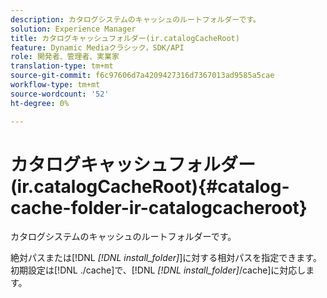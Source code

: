 ```yaml
---
description: カタログシステムのキャッシュのルートフォルダーです。
solution: Experience Manager
title: カタログキャッシュフォルダー(ir.catalogCacheRoot)
feature: Dynamic Mediaクラシック，SDK/API
role: 開発者、管理者、実業家
translation-type: tm+mt
source-git-commit: f6c97606d7a4209427316d7367013ad9585a5cae
workflow-type: tm+mt
source-wordcount: '52'
ht-degree: 0%

---
```



# カタログキャッシュフォルダー(ir.catalogCacheRoot){#catalog-cache-folder-ir-catalogcacheroot}

カタログシステムのキャッシュのルートフォルダーです。

絶対パスまたは[!DNL *[!DNL install_folder]*]に対する相対パスを指定できます。 初期設定は[!DNL ./cache]で、[!DNL *[!DNL install_folder]*/cache]に対応します。
